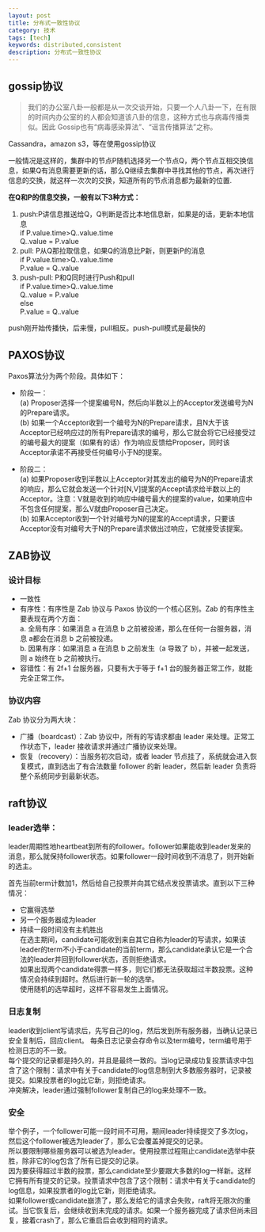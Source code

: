 ```yaml
---
layout: post
title: 分布式一致性协议
category: 技术
tags: [tech]
keywords: distributed,consistent
description: 分布式一致性协议 
---
```



## gossip协议     

> 我们的办公室八卦一般都是从一次交谈开始，只要一个人八卦一下，在有限的时间内办公室的的人都会知道该八卦的信息，这种方式也与病毒传播类似。因此 Gossip也有“病毒感染算法”、“谣言传播算法”之称。   

Cassandra，amazon s3，等在使用gossip协议     

一般情况是这样的，集群中的节点P随机选择另一个节点Q，两个节点互相交换信息，如果Q有消息需要更新的话，那么Q继续去集群中寻找其他的节点，再次进行信息的交换，就这样一次次的交换，知道所有的节点消息都为最新的位置.    


**在Q和P的信息交换，一般有以下3种方式：**    

1. push:P讲信息推送给Q，Q判断是否比本地信息新，如果是的话，更新本地信息     
if P.value.time>Q..value.time    
    Q..value = P.value   
2. pull: P从Q那拉取信息，如果Q的消息比P新，则更新P的消息   
if P.value.time>Q..value.time   
   P.value =  Q..value   
3. push-pull:  P和Q同时进行Push和pull   
  if P.value.time>Q..value.time    
    Q..value = P.value    
 else     
    P.value =  Q..value     

push刚开始传播快，后来慢，pull相反。push-pull模式是最快的      

## PAXOS协议    

Paxos算法分为两个阶段。具体如下：     

  * 阶段一：    
(a) Proposer选择一个提案编号N，然后向半数以上的Acceptor发送编号为N的Prepare请求。      
(b) 如果一个Acceptor收到一个编号为N的Prepare请求，且N大于该Acceptor已经响应过的所有Prepare请求的编号，那么它就会将它已经接受过的编号最大的提案（如果有的话）作为响应反馈给Proposer，同时该Acceptor承诺不再接受任何编号小于N的提案。           
                                                                                                                                                                                                                                                                                                        
  * 阶段二：     
(a) 如果Proposer收到半数以上Acceptor对其发出的编号为N的Prepare请求的响应，那么它就会发送一个针对[N,V]提案的Accept请求给半数以上的Acceptor。注意：V就是收到的响应中编号最大的提案的value，如果响应中不包含任何提案，那么V就由Proposer自己决定。     
(b) 如果Acceptor收到一个针对编号为N的提案的Accept请求，只要该Acceptor没有对编号大于N的Prepare请求做出过响应，它就接受该提案。     


## ZAB协议    

### 设计目标     

  * 一致性    
  * 有序性：有序性是 Zab 协议与 Paxos 协议的一个核心区别。Zab 的有序性主要表现在两个方面：   
      a. 全局有序：如果消息 a 在消息 b 之前被投递，那么在任何一台服务器，消息 a都会在消息 b 之前被投递。    
      b. 因果有序：如果消息 a 在消息 b 之前发生（a 导致了 b），并被一起发送，则 a 始终在 b 之前被执行。    
  * 容错性：有 2f+1 台服务器，只要有大于等于 f+1 台的服务器正常工作，就能完全正常工作。    

### 协议内容      

Zab 协议分为两大块：    
  * 广播（boardcast）：Zab 协议中，所有的写请求都由 leader 来处理。正常工作状态下，leader 接收请求并通过广播协议来处理。       
  * 恢复（recovery）：当服务初次启动，或者 leader 节点挂了，系统就会进入恢复模式，直到选出了有合法数量 follower 的新 leader，然后新 leader 负责将整个系统同步到最新状态。    



## raft协议    

### **leader选举：**     

leader周期性地heartbeat到所有的follower。follower如果能收到leader发来的消息，那么就保持follower状态。如果follower一段时间收到不消息了，则开始新的选主。

首先当前term计数加1，然后给自己投票并向其它结点发投票请求。直到以下三种情况：     
  * 它赢得选举    
  * 另一个服务器成为leader       
  * 持续一段时间没有主机胜出      
在选主期间，candidate可能收到来自其它自称为leader的写请求，如果该leader的term不小于candidate的当前term，那么candidate承认它是一个合法的leader并回到follower状态，否则拒绝请求。     
如果出现两个candidate得票一样多，则它们都无法获取超过半数投票。这种情况会持续到超时。然后进行新一轮的选举。    
使用随机的选举超时，这样不容易发生上面情况。    

### **日志复制**     

leader收到client写请求后，先写自己的log，然后发到所有服务器，当确认记录已安全复制后，回应client。
每条日志记录会存命令以及term编号，term编号用于检测日志的不一致。	   
每个提交的记录都是持久的，并且是最终一致的。当log记录成功复投票请求中包含了这个限制：请求中有关于candidate的log信息制到大多数服务器时，记录被提交。如果投票者的log比它新，则拒绝请求。     
冲突解决，leader通过强制follower复制自己的log来处理不一致。    

### **安全**    
     
举个例子，一个follower可能一段时间不可用，期间leader持续提交了多次log，然后这个follower被选为leader了，那么它会覆盖掉提交的记录。     
所以要限制哪些服务器可以被选为leader。使用投票过程阻止candidate选举中获胜，除非它的log包含了所有已提交的记录。     
因为要获得超过半数的投票，那么candidate至少要跟大多数的log一样新。这样它拥有所有提交的记录。投票请求中包含了这个限制：请求中有关于candidate的log信息，如果投票者的log比它新，则拒绝请求。     
如果follower或candidate崩溃了，那么发给它的请求会失败，raft将无限次的重试。当它恢复后，会继续收到未完成的请求。如果一个服务器完成了请求但尚未回复，接着crash了，那么它重启后会收到相同的请求。

 